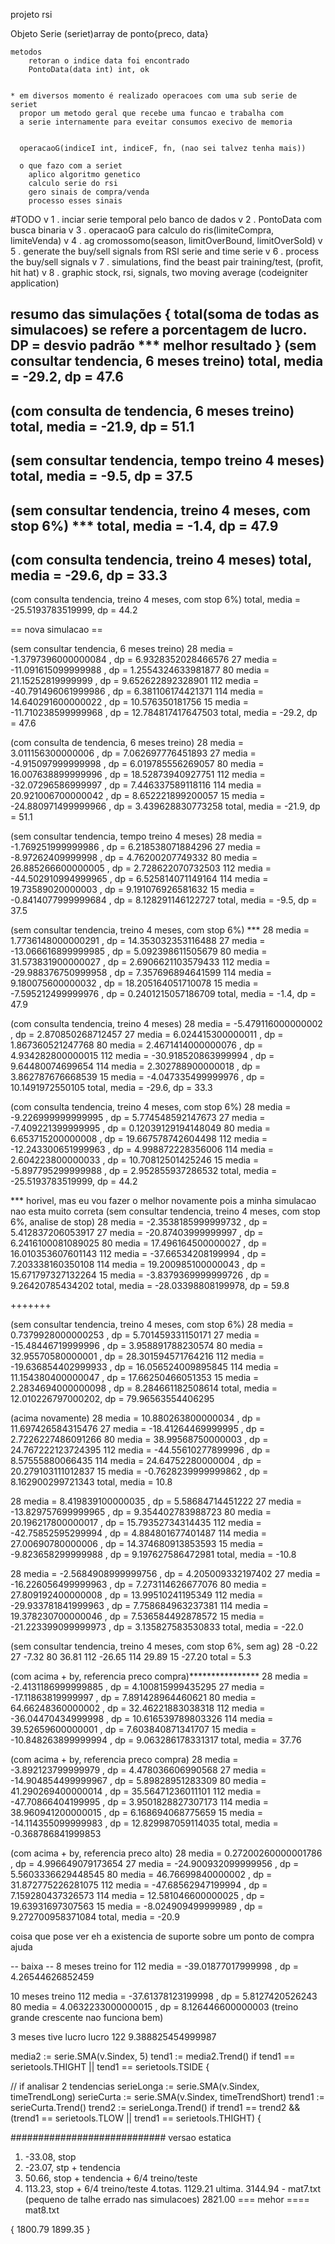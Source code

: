 projeto rsi


Objeto Serie
     (seriet)array de ponto{preco, data}
    
    metodos
        retoran o indice data foi encontrado
        PontoData(data int) int, ok
        
        
    * em diversos momento é realizado operacoes com uma sub serie de seriet
      propor um metodo geral que recebe uma funcao e trabalha com 
      a serie internamente para eveitar consumos execivo de memoria
      
      
      operacaoG(indiceI int, indiceF, fn, (nao sei talvez tenha mais))
      
      o que fazo com a seriet
        aplico algoritmo genetico
        calculo serie do rsi
        gero sinais de compra/venda
        processo esses sinais


#TODO
v 1 . inciar serie temporal pelo banco de dados
v 2 . PontoData com busca binaria
v 3 . operacaoG para calculo do ris(limiteCompra, limiteVenda)
v 4 . ag 
    cromossomo(season, limitOverBound, limitOverSold)
v 5 . generate the buy/sell signals from RSI serie and time serie
v 6 . process the buy/sell signals
v 7 . simulations, find the beast pair training/test, (profit, hit hat) 
v 8 . graphic stock, rsi, signals, two moving average (codeigniter application)


resumo das simulações
{
    total(soma de todas as simulacoes) se refere a porcentagem de lucro. DP = desvio padrão
    *** melhor resultado
}
(sem consultar tendencia, 6 meses treino)
total, media = -29.2, dp = 47.6
--
(com consulta de tendencia, 6 meses treino)
total, media = -21.9, dp = 51.1
--
(sem consultar tendencia, tempo treino 4 meses)
total, media = -9.5, dp = 37.5
--
(sem consultar tendencia, treino 4 meses, com stop 6%) ***
total, media = -1.4, dp = 47.9
--
(com consulta tendencia, treino 4 meses)
total, media = -29.6, dp = 33.3
--
(com consulta tendencia, treino 4 meses, com stop 6%)
total, media = -25.5193783519999, dp = 44.2



 == nova simulacao ==

(sem consultar tendencia, 6 meses treino)
28 media =  -1.3797396000000084 , dp =  6.9328352028466576
27 media =  -11.091615099999988 , dp =  1.2554324633981877
80 media =  21.15252819999999 , dp =  9.652622892328901
112 media =  -40.791496061999986 , dp =  6.381106174421371
114 media =  14.640291600000022 , dp =  10.576350181756
15 media =  -11.710238599999968 , dp =  12.784817417647503
total, media = -29.2, dp = 47.6

(com consulta de tendencia, 6 meses treino)
28 media =  3.011156300000006 , dp =  7.062697776451893
27 media =  -4.915097999999998 , dp =  6.019785556269057
80 media =  16.007638899999996 , dp =  18.52873940927751
112 media =  -32.07296586999997 , dp =  7.446337589118116
114 media =  20.921006700000042 , dp =  8.652221899200057
15 media =  -24.880971499999966 , dp =  3.439628830773258
total, media = -21.9, dp = 51.1

(sem consultar tendencia, tempo treino 4 meses)
28 media =  -1.769251999999986 , dp =  6.218538071884296
27 media =  -8.97262409999998 , dp =  4.76200207749332
80 media =  26.885266600000005 , dp =  2.728622070732503
112 media =  -44.502910994999965 , dp =  6.525814071149164
114 media =  19.73589020000003 , dp =  9.191076926581632
15 media =  -0.8414077999999684 , dp =  8.128291146122727
total, media = -9.5, dp = 37.5

(sem consultar tendencia, treino 4 meses, com stop 6%) ***
28 media =  1.7736148000000291 , dp =  14.353032353116488
27 media =  -13.066616899999985 , dp =  5.092398611505679
80 media =  31.573831900000027 , dp =  2.6906621103579433
112 media =  -29.988376750999958 , dp =  7.357696894641599
114 media =  9.180075600000032 , dp =  18.205164051710078
15 media =  -7.595212499999976 , dp =  0.2401215057186709
total, media = -1.4, dp = 47.9


(com consulta tendencia, treino 4 meses)
28 media =  -5.479116000000002 , dp =  2.870850268712457
27 media =  6.024415300000011 , dp =  1.867360521247768
80 media =  2.4671414000000076 , dp =  4.934282800000015
112 media =  -30.918520863999994 , dp =  9.64480074699654
114 media =  2.302788900000018 , dp =  3.862787676668539
15 media =  -4.047335499999976 , dp =  10.1491972550105
total, media = -29.6, dp = 33.3


(com consulta tendencia, treino 4 meses, com stop 6%)
28 media =  -9.226999999999995 , dp =  5.774548592147673
27 media =  -7.409221399999995 , dp =  0.12039129194148049
80 media =  6.653715200000008 , dp =  19.667578742604498
112 media =  -12.243300651999963 , dp =  4.998872228356006
114 media =  2.604223800000033 , dp =  10.70812501425246
15 media =  -5.897795299999988 , dp =  2.952855937286532
total, media = -25.5193783519999, dp = 44.2



*** horivel, mas eu vou fazer o melhor novamente pois a minha simulacao nao esta muito correta
(sem consultar tendencia, treino 4 meses, com stop 6%, analise de stop)
28 media =  -2.3538185999999732 , dp =  5.412837206053917
27 media =  -20.87403999999997 , dp =  6.2416100081089025
80 media =  17.496164500000027 , dp =  16.010353607601143
112 media =  -37.66534208199994 , dp =  7.203338160350108
114 media =  19.200985100000043 , dp =  15.671797327132264
15 media =  -3.8379369999999726 , dp =  9.26420785434202
total, media = -28.03398808199978, dp = 59.8

+++++++

(sem consultar tendencia, treino 4 meses, com stop 6%)
28 media =  0.7379928000000253 , dp =  5.701459331150171
27 media =  -15.48446719999996 , dp =  3.958891788230574
80 media =  32.95570580000001 , dp =  28.301594571764216
112 media =  -19.636854402999933 , dp =  16.056524009895845
114 media =  11.154380400000047 , dp =  17.66250466051353
15 media =  2.2834694000000098 , dp =  8.284661182508614
total, media = 12.010226797000202, dp = 79.96563554406295

(acima novamente)
28 media =  10.880263800000034 , dp =  11.697426584315476
27 media =  -18.41264469999995 , dp =  2.7226227486091266
80 media =  38.99568750000003 , dp =  24.767222123724395
112 media =  -44.55610277899996 , dp =  8.57555880066435
114 media =  24.64752280000004 , dp =  20.279103111012837
15 media =  -0.7628239999999862 , dp =  8.162900299721343
total, media = 10.8

28 media =  8.419839100000035 , dp =  5.58684714451222
27 media =  -13.829757699999965 , dp =  9.354402783988723
80 media =  20.196217800000017 , dp =  15.79352734314435
112 media =  -42.75852595299994 , dp =  4.884801677401487
114 media =  27.00690780000006 , dp =  14.374680913853593
15 media =  -9.823658299999988 , dp =  9.197627586472981
total, media = -10.8

28 media =  -2.5684908999999756 , dp =  4.205009332197402
27 media =  -16.226056499999963 , dp =  7.273114626677076
80 media =  27.809192400000008 , dp =  13.99510241195349
112 media =  -29.933781841999963 , dp =  7.758684963237381
114 media =  19.378230700000046 , dp =  7.536584492878572
15 media =  -21.223399099999973 , dp =  3.135827583530833
total, media = -22.0

(sem consultar tendencia, treino 4 meses, com stop 6%, sem ag)
28 -0.22
27 -7.32
80 36.81
112 -26.65
114 29.89
15 -27.20
total = 5.3


(com acima + by, referencia preco compra)****************
28 media =  -2.4131186999999885 , dp =  4.100815999435295
27 media =  -17.11863819999997 , dp =  7.891428964460621
80 media =  64.66248360000002 , dp =  32.46221883038318
112 media =  -36.04470434999998 , dp =  10.616539789803326
114 media =  39.52659600000001 , dp =  7.603840871341707
15 media =  -10.848263899999994 , dp =  9.063286178331317
total, media = 37.76

(com acima + by, referencia preco compra)
28 media =  -3.892123799999979 , dp =  4.478036606990568
27 media =  -14.904854499999967 , dp =  5.89828951283309
80 media =  41.290269400000014 , dp =  35.56471236011101
112 media =  -47.70866404199995 , dp =  3.9501828827307173
114 media =  38.960941200000015 , dp =  6.168694068775659
15 media =  -14.114355099999983 , dp =  12.829987059114035
total, media = -0.368786841999853

(com acima + by, referencia preco alto)
28 media =  0.27200260000001786 , dp =  4.996649079173654
27 media =  -24.900932099999956 , dp =  5.5603336629448545
80 media =  46.76699840000002 , dp =  31.872775226281075
112 media =  -47.68562947199994 , dp =  7.159280437326573
114 media =  12.581046600000025 , dp =  19.63931697307563
15 media =  -8.024909499999989 , dp =  9.272700958371084
total, media = -20.9





coisa que pose ver eh a existencia de suporte sobre um ponto de compra ajuda

-- baixa -- 
8 meses treino
for 112 media =  -39.01877017999998 , dp =  4.26544626852459

10 meses treino
112 media =  -37.61378123199998 , dp =  5.8127420526243
80 media =  4.0632233000000015 , dp =  8.126446600000003 (treino grande crescente nao funciona bem)

3 meses tive lucro
lucro 122 9.388825454999987



media2 := serie.SMA(v.Sindex, 5)
					tend1 := media2.Trend()
					if tend1 == serietools.THIGHT || tend1 == serietools.TSIDE {
					

// if analisar 2 tendencias
serieLonga := serie.SMA(v.Sindex, timeTrendLong)
					serieCurta := serie.SMA(v.Sindex, timeTrendShort)
					trend1 := serieCurta.Trend()
					trend2 := serieLonga.Trend()
					if trend1 == trend2 && (trend1 == serietools.TLOW || trend1 == serietools.THIGHT) {
					
############################
versao estatica

1. -33.08, stop
2. -23.07, stp + tendencia
3. 50.66, stop + tendencia + 6/4 treino/teste
4. 113.23, stop + 6/4 treino/teste
4.totas.  1129.21
ultima. 3144.94 - mat7.txt (pequeno de talhe errado nas simulacoes)
2821.00 === mehor ==== mat8.txt


{
1800.79
1899.35
}

